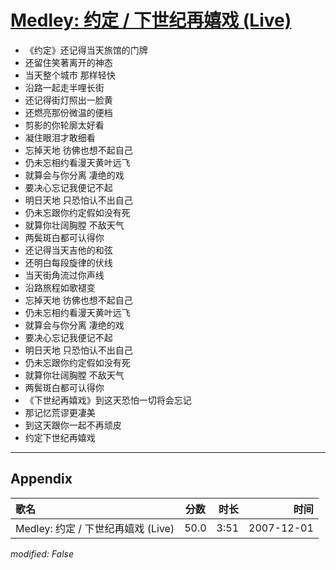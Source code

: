 # [Medley: 约定 / 下世纪再嬉戏 (Live)](https://music.163.com/song?id=36190583)

* 《约定》还记得当天旅馆的门牌
* 还留住笑著离开的神态
* 当天整个城市 那样轻快
* 沿路一起走半哩长街
* 还记得街灯照出一脸黄
* 还燃亮那份微温的便档
* 剪影的你轮廓太好看
* 凝住眼泪才敢细看
* 忘掉天地 彷佛也想不起自己
* 仍未忘相约看漫天黄叶远飞
* 就算会与你分离 凄绝的戏
* 要决心忘记我便记不起
* 明日天地 只恐怕认不出自己
* 仍未忘跟你约定假如没有死
* 就算你壮阔胸膛 不敌天气
* 两鬓斑白都可认得你
* 还记得当天吉他的和弦
* 还明白每段旋律的伏线
* 当天街角流过你声线
* 沿路旅程如歌褪变
* 忘掉天地 彷佛也想不起自己
* 仍未忘相约看漫天黄叶远飞
* 就算会与你分离 凄绝的戏
* 要决心忘记我便记不起
* 明日天地 只恐怕认不出自己
* 仍未忘跟你约定假如没有死
* 就算你壮阔胸膛 不敌天气
* 两鬓斑白都可认得你
* 《下世纪再嬉戏》到这天恐怕一切将会忘记
* 那记忆荒谬更凄美
* 到这天跟你一起不再顽皮
* 约定下世纪再嬉戏


---

## Appendix

|歌名|分数|时长|时间|
|:---|:---:|---:|---:|
|Medley: 约定 / 下世纪再嬉戏 (Live)|50.0|3:51|2007-12-01

*modified: False*